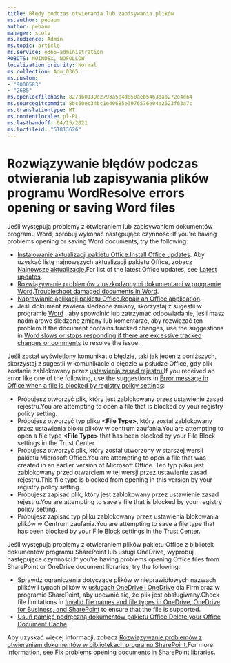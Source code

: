 ```yaml
---
title: Błędy podczas otwierania lub zapisywania plików
ms.author: pebaum
author: pebaum
manager: scotv
ms.audience: Admin
ms.topic: article
ms.service: o365-administration
ROBOTS: NOINDEX, NOFOLLOW
localization_priority: Normal
ms.collection: Adm_O365
ms.custom:
- "9000583"
- "2685"
ms.openlocfilehash: 827db0139d2793a5e4d850aeb5463dab272e4d64
ms.sourcegitcommit: 8bc60ec34bc1e40685e3976576e04a2623f63a7c
ms.translationtype: MT
ms.contentlocale: pl-PL
ms.lasthandoff: 04/15/2021
ms.locfileid: "51813626"
---
```

# <a name="resolve-errors-opening-or-saving-word-files"></a><span data-ttu-id="02453-102">Rozwiązywanie błędów podczas otwierania lub zapisywania plików programu Word</span><span class="sxs-lookup"><span data-stu-id="02453-102">Resolve errors opening or saving Word files</span></span>

<span data-ttu-id="02453-103">Jeśli występują problemy z otwieraniem lub zapisywaniem dokumentów programu Word, spróbuj wykonać następujące czynności:</span><span class="sxs-lookup"><span data-stu-id="02453-103">If you're having problems opening or saving Word documents, try the following:</span></span>

- <span data-ttu-id="02453-104">[Instalowanie aktualizacji pakietu Office.](https://support.office.com/article/2ab296f3-7f03-43a2-8e50-46de917611c5)</span><span class="sxs-lookup"><span data-stu-id="02453-104">[Install Office updates](https://support.office.com/article/2ab296f3-7f03-43a2-8e50-46de917611c5).</span></span> <span data-ttu-id="02453-105">Aby uzyskać listę najnowszych aktualizacji pakietu Office, zobacz [Najnowsze aktualizacje.](https://docs.microsoft.com/officeupdates/office-updates-msi)</span><span class="sxs-lookup"><span data-stu-id="02453-105">For list of the latest Office updates, see [Latest updates](https://docs.microsoft.com/officeupdates/office-updates-msi).</span></span>
- <span data-ttu-id="02453-106">[Rozwiązywanie problemów z uszkodzonymi dokumentami w programie Word](https://docs.microsoft.com/office/troubleshoot/word/damaged-documents-in-word).</span><span class="sxs-lookup"><span data-stu-id="02453-106">[Troubleshoot damaged documents in Word](https://docs.microsoft.com/office/troubleshoot/word/damaged-documents-in-word).</span></span>
- <span data-ttu-id="02453-107">[Naprawianie aplikacji pakietu Office.](https://support.office.com/Article/Repair-an-Office-application-7821d4b6-7c1d-4205-aa0e-a6b40c5bb88b)</span><span class="sxs-lookup"><span data-stu-id="02453-107">[Repair an Office application](https://support.office.com/Article/Repair-an-Office-application-7821d4b6-7c1d-4205-aa0e-a6b40c5bb88b).</span></span>
- <span data-ttu-id="02453-108">Jeśli dokument zawiera śledzone zmiany, skorzystaj z sugestii w programie [Word](https://docs.microsoft.com/office/troubleshoot/word/word-stops-responding) , aby spowolnić lub zatrzymać odpowiadanie, jeśli masz nadmiarowe śledzone zmiany lub komentarze, aby rozwiązać ten problem.</span><span class="sxs-lookup"><span data-stu-id="02453-108">If the document contains tracked changes, use the suggestions in [Word slows or stops responding if there are excessive tracked changes or comments](https://docs.microsoft.com/office/troubleshoot/word/word-stops-responding) to resolve the issue.</span></span>

<span data-ttu-id="02453-109">Jeśli został wyświetlony komunikat o błędzie, taki jak jeden z poniższych, skorzystaj z sugestii w komunikacie o błędzie w psłudze Office, gdy plik zostanie zablokowany przez [ustawienia zasad rejestru:](https://docs.microsoft.com/office/troubleshoot/settings/file-blocked-in-office)</span><span class="sxs-lookup"><span data-stu-id="02453-109">If you received an error like one of the following, use the suggestions in [Error message in Office when a file is blocked by registry policy settings](https://docs.microsoft.com/office/troubleshoot/settings/file-blocked-in-office):</span></span>

- <span data-ttu-id="02453-110">Próbujesz otworzyć plik, który jest zablokowany przez ustawienie zasad rejestru.</span><span class="sxs-lookup"><span data-stu-id="02453-110">You are attempting to open a file that is blocked by your registry policy setting.</span></span>
- <span data-ttu-id="02453-111">Próbujesz otworzyć typ pliku **\<File Type\>**, który został zablokowany przez ustawienia bloku plików w centrum zaufania.</span><span class="sxs-lookup"><span data-stu-id="02453-111">You are attempting to open a file type **\<File Type\>** that has been blocked by your File Block settings in the Trust Center.</span></span>
- <span data-ttu-id="02453-112">Próbujesz otworzyć plik, który został utworzony w starszej wersji pakietu Microsoft Office.</span><span class="sxs-lookup"><span data-stu-id="02453-112">You are attempting to open a file that was created in an earlier version of Microsoft Office.</span></span> <span data-ttu-id="02453-113">Ten typ pliku jest zablokowany przed otwarciem w tej wersji przez ustawienie zasad rejestru.</span><span class="sxs-lookup"><span data-stu-id="02453-113">This file type is blocked from opening in this version by your registry policy setting.</span></span>
- <span data-ttu-id="02453-114">Próbujesz zapisać plik, który jest zablokowany przez ustawienie zasad rejestru.</span><span class="sxs-lookup"><span data-stu-id="02453-114">You are attempting to save a file that is blocked by your registry policy setting.</span></span>
- <span data-ttu-id="02453-115">Próbujesz zapisać typ pliku zablokowany przez ustawienia blokowania plików w Centrum zaufania.</span><span class="sxs-lookup"><span data-stu-id="02453-115">You are attempting to save a file type that has been blocked by your File Block settings in the Trust Center.</span></span>

<span data-ttu-id="02453-116">Jeśli występują problemy z otwieraniem plików pakietu Office z bibliotek dokumentów programu SharePoint lub usługi OneDrive, wypróbuj następujące czynności:</span><span class="sxs-lookup"><span data-stu-id="02453-116">If you're having problems opening Office files from SharePoint or OneDrive document libraries, try the following:</span></span>

- <span data-ttu-id="02453-117">Sprawdź ograniczenia dotyczące plików w nieprawidłowych nazwach plików i typach plików w [usługach OneDrive i OneDrive](https://support.office.com/article/64883a5d-228e-48f5-b3d2-eb39e07630fa) dla Firm oraz w programie SharePoint, aby upewnić się, że plik jest obsługiwany.</span><span class="sxs-lookup"><span data-stu-id="02453-117">Check file limitations in [Invalid file names and file types in OneDrive, OneDrive for Business, and SharePoint](https://support.office.com/article/64883a5d-228e-48f5-b3d2-eb39e07630fa) to ensure that the file is supported.</span></span> 
- <span data-ttu-id="02453-118">[Usuń pamięć podręczną dokumentów pakietu Office.](https://support.office.com/article/b1d3765e-d71b-4bb8-99ca-acd22c42995d
)</span><span class="sxs-lookup"><span data-stu-id="02453-118">[Delete your Office Document Cache](https://support.office.com/article/b1d3765e-d71b-4bb8-99ca-acd22c42995d
).</span></span> 

<span data-ttu-id="02453-119">Aby uzyskać więcej informacji, zobacz [Rozwiązywanie problemów z otwieraniem dokumentów w bibliotekach programu SharePoint.](https://support.office.com/article/31329fa1-4ad0-47fc-95d8-bb0c5b12a536)</span><span class="sxs-lookup"><span data-stu-id="02453-119">For more information, see [Fix problems opening documents in SharePoint libraries](https://support.office.com/article/31329fa1-4ad0-47fc-95d8-bb0c5b12a536).</span></span>